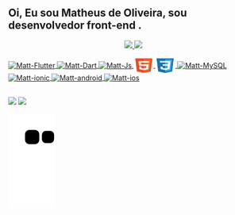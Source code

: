 ## Oi, Eu sou Matheus de Oliveira, sou desenvolvedor front-end .
<div align="center">
  <a href="https://github.com/MattOliver14">
  <img height="180em" src="https://github-readme-stats.vercel.app/api?username=mattoliver14&show_icons=true&theme=dracula&include_all_commits=true&count_private=true"/>
  <img height="180em" src="https://github-readme-stats.vercel.app/api/top-langs/?username=mattoliver14&layout=compact&langs_count=7&theme=dracula"/>
</div>
<div style="display: inline_block"><br>
  <img align="center" alt="Matt-Flutter" height="30" width="40" src="https://cdn.jsdelivr.net/gh/devicons/devicon/icons/adonisjs/adonisjs-original.svg" />
  <img align="center" alt="Matt-Dart" height="30" width="40" src="https://cdn.jsdelivr.net/gh/devicons/devicon/icons/adonisjs/adonisjs-original.svg" />
  <img align="center" alt="Matt-Js" height="30" width="40" src="https://cdn.jsdelivr.net/gh/devicons/devicon/icons/adonisjs/adonisjs-original.svg" />
  <img align="center" alt="Matt-HTML" height="30" width="40" src="https://raw.githubusercontent.com/devicons/devicon/master/icons/html5/html5-original.svg">
  <img align="center" alt="Matt-CSS" height="30" width="40" src="https://raw.githubusercontent.com/devicons/devicon/master/icons/css3/css3-original.svg">
  <img align="center" alt="Matt-MySQL" height="30" width="40" src="https://cdn.jsdelivr.net/gh/devicons/devicon/icons/adonisjs/adonisjs-original.svg" />
   <img align="center" alt="Matt-ionic" height="30" width="40" 
  src="https://cdn.jsdelivr.net/gh/devicons/devicon/icons/adonisjs/adonisjs-original.svg" />
     <img align="center" alt="Matt-android" height="30" width="40" 
 src="https://cdn.jsdelivr.net/gh/devicons/devicon/icons/adonisjs/adonisjs-original.svg" />  
 <img align="center" alt="Matt-ios" height="30" width="40" 
  src="https://cdn.jsdelivr.net/gh/devicons/devicon/icons/adonisjs/adonisjs-original.svg" />
</div>
  
  ##
 
<div> 
  <a href="https://www.instagram.com/matt_oliveira_14/" target="_blank"><img src="https://img.shields.io/badge/-Instagram-%23E4405F?style=for-the-badge&logo=instagram&logoColor=white" target="_blank"></a>
  <a href="https://www.linkedin.com/in/matheus-de-oliveira-061a43177/" target="_blank"><img src="https://img.shields.io/badge/-LinkedIn-%230077B5?style=for-the-badge&logo=linkedin&logoColor=white" target="_blank"></a> 
 
  ![Snake animation](https://github.com/rafaballerini/rafaballerini/blob/output/github-contribution-grid-snake.svg)
 
</div>
